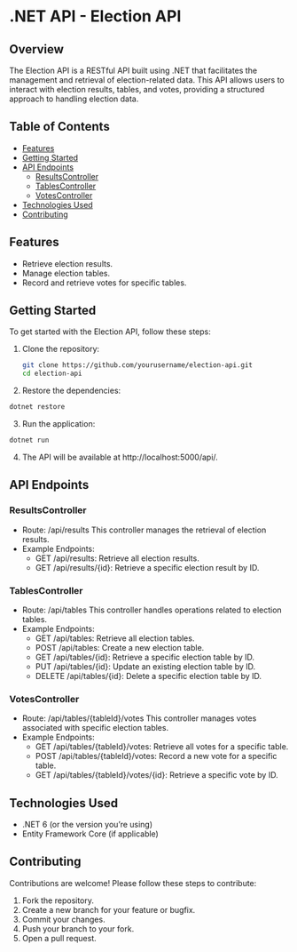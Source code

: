 # .NET API - Election API 

## Overview

The Election API is a RESTful API built using .NET that facilitates the management and retrieval of election-related data. This API allows users to interact with election results, tables, and votes, providing a structured approach to handling election data.

## Table of Contents

- [Features](#features)
- [Getting Started](#getting-started)
- [API Endpoints](#api-endpoints)
  - [ResultsController](#resultscontroller)
  - [TablesController](#tablescontroller)
  - [VotesController](#votescontroller)
- [Technologies Used](#technologies-used)
- [Contributing](#contributing)

## Features

- Retrieve election results.
- Manage election tables.
- Record and retrieve votes for specific tables.

## Getting Started

To get started with the Election API, follow these steps:

1. Clone the repository:
   ```bash
   git clone https://github.com/yourusername/election-api.git
   cd election-api
   ```
2.	Restore the dependencies:
   ```bash
dotnet restore
   ```
3.	Run the application:
```bash
dotnet run
   ```
4.	The API will be available at http://localhost:5000/api/.

## API Endpoints

### ResultsController

*	Route: /api/results
This controller manages the retrieval of election results.
*	Example Endpoints:
    *	GET /api/results: Retrieve all election results.
	*	GET /api/results/{id}: Retrieve a specific election result by ID.

### TablesController

*	Route: /api/tables
This controller handles operations related to election tables.
*	Example Endpoints:
	  *	GET /api/tables: Retrieve all election tables.
	*	POST /api/tables: Create a new election table.
	*	GET /api/tables/{id}: Retrieve a specific election table by ID.
	*	PUT /api/tables/{id}: Update an existing election table by ID.
	*	DELETE /api/tables/{id}: Delete a specific election table by ID.

### VotesController

*	Route: /api/tables/{tableId}/votes
This controller manages votes associated with specific election tables.
* Example Endpoints:
    *	GET /api/tables/{tableId}/votes: Retrieve all votes for a specific table.
	*	POST /api/tables/{tableId}/votes: Record a new vote for a specific table.
	*	GET /api/tables/{tableId}/votes/{id}: Retrieve a specific vote by ID.

## Technologies Used

*	.NET 6 (or the version you’re using)
*	Entity Framework Core (if applicable)

## Contributing

Contributions are welcome! Please follow these steps to contribute:

1.	Fork the repository.
2.	Create a new branch for your feature or bugfix.
3.	Commit your changes.
4.	Push your branch to your fork.
5.	Open a pull request.
